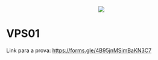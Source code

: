 <div align = "center">
<img src = "https://github.com/user-attachments/assets/c80824b0-9f9b-4c65-8854-f55328ded5eb">
</div>

# VPS01

Link para a prova: https://forms.gle/4B95jnMSimBaKN3C7

